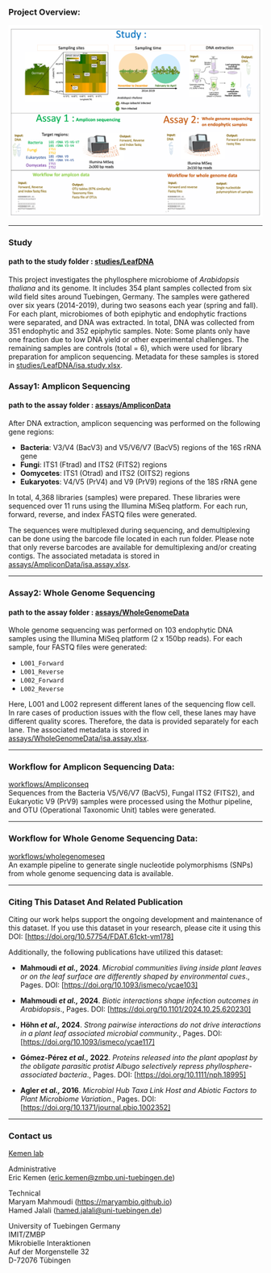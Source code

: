 
### Project Overview:
![study](Studyoverview.png)

---
### Study
#### path to the study folder :  [studies/LeafDNA](studies/LeafDNA)
This project investigates the phyllosphere microbiome of *Arabidopsis thaliana* and its genome. It includes 354 plant samples collected from six wild field sites around Tuebingen, Germany. The samples were gathered over six years (2014-2019), during two seasons each year (spring and fall). For each plant, microbiomes of both epiphytic and endophytic fractions were separated, and DNA was extracted. In total, DNA was collected from 351 endophytic and 352 epiphytic samples. Note: Some plants only have one fraction due to low DNA yield or other experimental challenges. The remaining samples are controls (total = 6), which were used for library preparation for amplicon sequencing.
Metadata for these samples is stored in [studies/LeafDNA/isa.study.xlsx](studies/LeafDNA/isa.study.xlsx).





### Assay1: Amplicon Sequencing
#### path to the assay folder :  [assays/AmpliconData](assays/AmpliconData)
After DNA extraction, amplicon sequencing was performed on the following gene regions:

- **Bacteria**: V3/V4 (BacV3) and V5/V6/V7 (BacV5) regions of the 16S rRNA gene
- **Fungi**: ITS1 (Ftrad) and ITS2 (FITS2) regions
- **Oomycetes**: ITS1 (Otrad) and ITS2 (OITS2) regions
- **Eukaryotes**: V4/V5 (PrV4) and V9 (PrV9) regions of the 18S rRNA gene

In total, 4,368 libraries (samples) were prepared. These libraries were sequenced over 11 runs using the Illumina MiSeq platform. For each run, forward, reverse, and index FASTQ files were generated.

The sequences were multiplexed during sequencing, and demultiplexing can be done using the barcode file located in each run folder. Please note that only reverse barcodes are available for demultiplexing and/or creating contigs. The associated metadata is stored in [assays/AmpliconData/isa.assay.xlsx](assays/AmpliconData/isa.assay.xlsx).

---

### Assay2: Whole Genome Sequencing
#### path to the assay folder :  [assays/WholeGenomeData](assays/WholeGenomeData)
Whole genome sequencing was performed on 103 endophytic DNA samples using the Illumina MiSeq platform (2 x 150bp reads). For each sample, four FASTQ files were generated:
- `L001_Forward`
- `L001_Reverse`
- `L002_Forward`
- `L002_Reverse`

Here, L001 and L002 represent different lanes of the sequencing flow cell. In rare cases of production issues with the flow cell, these lanes may have different quality scores. Therefore, the data is provided separately for each lane.  The associated metadata is stored in
 [assays/WholeGenomeData/isa.assay.xlsx](assays/WholeGenomeData/isa.assay.xlsx).

---

### Workflow for Amplicon Sequencing Data:

[workflows/Ampliconseq](workflows/Ampliconseq) \
Sequences from the Bacteria V5/V6/V7 (BacV5), Fungal ITS2 (FITS2), and Eukaryotic V9 (PrV9) samples were processed using the Mothur pipeline, and OTU (Operational Taxonomic Unit) tables were generated.

---

### Workflow for Whole Genome Sequencing Data:

[workflows/wholegenomeseq](workflows/wholegenomeseq) \
An example pipeline to generate single nucleotide polymorphisms (SNPs) from whole genome sequencing data is available.

---

### Citing This Dataset And Related Publication
Citing our work helps support the ongoing development and maintenance of this dataset. If you use this dataset in your research, please cite it using this DOI: [https://doi.org/10.57754/FDAT.61ckt-vm178] 

Additionally, the following publications have utilized this dataset:

- **Mahmoudi *et al.,* 2024**. *Microbial communities living inside plant leaves or on the leaf surface are differently shaped by environmental cues*., Pages. DOI: [https://doi.org/10.1093/ismeco/ycae103]

- **Mahmoudi *et al.,* 2024**. *Biotic interactions shape infection outcomes in Arabidopsis*., Pages. DOI: [https://doi.org/10.1101/2024.10.25.620230]

- **Höhn *et al.,* 2024**. *Strong pairwise interactions do not drive interactions in a plant leaf associated microbial community*., Pages. DOI: [https://doi.org/10.1093/ismeco/ycae117]

- **Gómez-Pérez *et al.,* 2022**. *Proteins released into the plant apoplast by the obligate parasitic protist Albugo selectively repress phyllosphere-associated bacteria*., Pages. DOI: [https://doi.org/10.1111/nph.18995]

- **Agler *et al.,* 2016**. *Microbial Hub Taxa Link Host and Abiotic Factors to Plant Microbiome Variation*., Pages. DOI: [https://doi.org/10.1371/journal.pbio.1002352]

---
### Contact us 

[Kemen lab](https://uni-tuebingen.de/en/fakultaeten/mathematisch-naturwissenschaftliche-fakultaet/fachbereiche/zentren/zentrum-fuer-molekularbiologie-der-pflanzen/research/research-groups/microbial-interactions/people/)


Administrative \
Eric Kemen (eric.kemen@zmbp.uni-tuebingen.de)

Technical \
Maryam Mahmoudi (https://maryambio.github.io) \
Hamed Jalali (hamed.jalali@uni-tuebingen.de) 

University of Tuebingen Germany \
IMIT/ZMBP \
Mikrobielle Interaktionen \
Auf der Morgenstelle 32 \
D-72076 Tübingen




